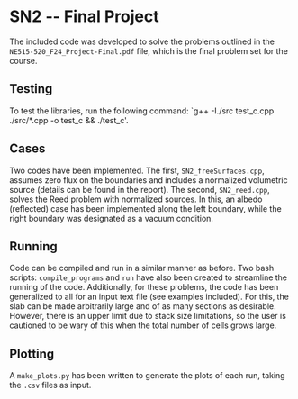 # SN2 -- Final Project
The included code was developed to solve the problems outlined in the `NE515-520_F24_Project-Final.pdf` file, which is the final problem set for the course.

## Testing
To test the libraries, run the following command: `g++ -I./src test_c.cpp ./src/*.cpp -o test_c && ./test_c'.

## Cases
Two codes have been implemented.
The first, `SN2_freeSurfaces.cpp`, assumes zero flux on the boundaries and includes a normalized volumetric source (details can be found in the report).
The second, `SN2_reed.cpp`, solves the Reed problem with normalized sources.
In this, an albedo (reflected) case has been implemented along the left boundary, while the right boundary was designated as a vacuum condition.

## Running 
Code can be compiled and run in a similar manner as before.
Two bash scripts: `compile_programs` and `run` have also been created to streamline the running of the code.
Additionally, for these problems, the code has been generalized to all for an input text file (see examples included). 
For this, the slab can be made arbitrarily large and of as many sections as desirable.
However, there is an upper limit due to stack size limitations, so the user is cautioned to be wary of this when the total number of cells grows large.

## Plotting
A `make_plots.py` has been written to generate the plots of each run, taking the `.csv` files as input.
